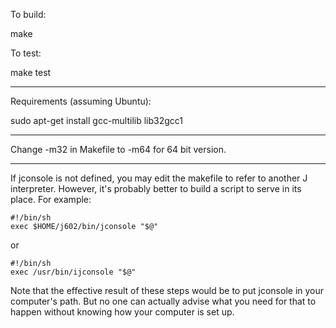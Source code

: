 To build:

make

To test:

make test

-------------------------------------------------
Requirements (assuming Ubuntu):

sudo apt-get install gcc-multilib lib32gcc1

-------------------------------------------------

Change -m32 in Makefile to -m64 for 64 bit version.

-------------------------------------------------

If jconsole is not defined, you may edit the makefile to refer to another J interpreter. However, it's probably better to build a script to serve in its place. For example:

    #!/bin/sh
    exec $HOME/j602/bin/jconsole "$@"

or

    #!/bin/sh
    exec /usr/bin/ijconsole "$@"

Note that the effective result of these steps would be to put jconsole in your computer's path. But no one can actually advise what you need for that to happen without knowing how your computer is set up.
